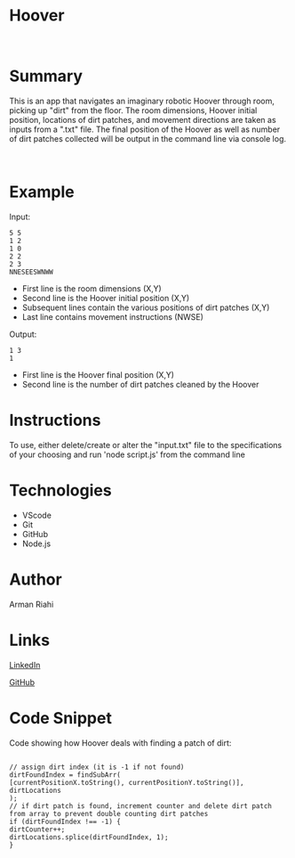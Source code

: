 # Hoover

<br>

# Summary

This is an app that navigates an imaginary robotic Hoover through room, picking up "dirt" from the floor. The room dimensions, Hoover initial position, locations of dirt patches, and movement directions are taken as inputs from a ".txt" file. The final position of the Hoover as well as number of dirt patches collected will be output in the command line via console log.

<br>

# Example

Input:

```
5 5
1 2
1 0
2 2
2 3
NNESEESWNWW
```

- First line is the room dimensions (X,Y)
- Second line is the Hoover initial position (X,Y)
- Subsequent lines contain the various positions of dirt patches (X,Y)
- Last line contains movement instructions (NWSE)
  </br>

Output:

```
1 3
1
```

- First line is the Hoover final position (X,Y)
- Second line is the number of dirt patches cleaned by the Hoover
  </br>

# Instructions

To use, either delete/create or alter the "input.txt" file to the specifications of your choosing and run 'node script.js' from the command line

# Technologies

- VScode
- Git
- GitHub
- Node.js

# Author

Arman Riahi

# Links

[LinkedIn](https://www.linkedin.com/in/arman-riahi/)
<br>

[GitHub](https://github.com/namrataffy)
<br>

# Code Snippet

Code showing how Hoover deals with finding a patch of dirt:

```

// assign dirt index (it is -1 if not found)
dirtFoundIndex = findSubArr(
[currentPositionX.toString(), currentPositionY.toString()],
dirtLocations
);
// if dirt patch is found, increment counter and delete dirt patch from array to prevent double counting dirt patches
if (dirtFoundIndex !== -1) {
dirtCounter++;
dirtLocations.splice(dirtFoundIndex, 1);
}

```
